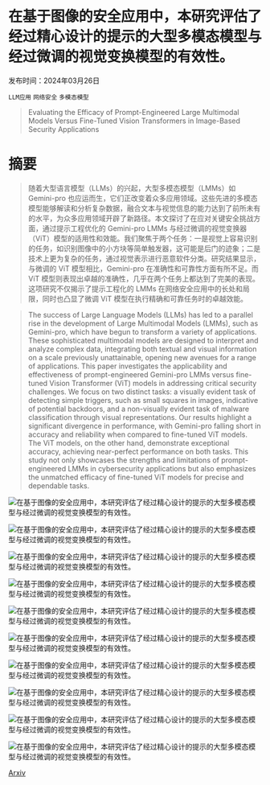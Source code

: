 # 在基于图像的安全应用中，本研究评估了经过精心设计的提示的大型多模态模型与经过微调的视觉变换模型的有效性。

发布时间：2024年03月26日

`LLM应用` `网络安全` `多模态模型`

> Evaluating the Efficacy of Prompt-Engineered Large Multimodal Models Versus Fine-Tuned Vision Transformers in Image-Based Security Applications

# 摘要

> 随着大型语言模型（LLMs）的兴起，大型多模态模型（LMMs）如 Gemini-pro 也应运而生，它们正改变着众多应用领域。这些先进的多模态模型能够解读和分析复杂数据，融合文本与视觉信息的能力达到了前所未有的水平，为众多应用领域开辟了新路径。本文探讨了在应对关键安全挑战方面，通过提示工程优化的 Gemini-pro LMMs 与经过微调的视觉变换器（ViT）模型的适用性和效能。我们聚焦于两个任务：一是视觉上容易识别的任务，如识别图像中的小方块等简单触发器，这可能是后门的迹象；二是技术上更为复杂的任务，通过视觉表示进行恶意软件分类。研究结果显示，与微调的 ViT 模型相比，Gemini-pro 在准确性和可靠性方面有所不足。而 ViT 模型则表现出卓越的准确性，几乎在两个任务上都达到了完美的表现。这项研究不仅揭示了提示工程化的 LMMs 在网络安全应用中的长处和局限，同时也凸显了微调 ViT 模型在执行精确和可靠任务时的卓越效能。

> The success of Large Language Models (LLMs) has led to a parallel rise in the development of Large Multimodal Models (LMMs), such as Gemini-pro, which have begun to transform a variety of applications. These sophisticated multimodal models are designed to interpret and analyze complex data, integrating both textual and visual information on a scale previously unattainable, opening new avenues for a range of applications. This paper investigates the applicability and effectiveness of prompt-engineered Gemini-pro LMMs versus fine-tuned Vision Transformer (ViT) models in addressing critical security challenges. We focus on two distinct tasks: a visually evident task of detecting simple triggers, such as small squares in images, indicative of potential backdoors, and a non-visually evident task of malware classification through visual representations. Our results highlight a significant divergence in performance, with Gemini-pro falling short in accuracy and reliability when compared to fine-tuned ViT models. The ViT models, on the other hand, demonstrate exceptional accuracy, achieving near-perfect performance on both tasks. This study not only showcases the strengths and limitations of prompt-engineered LMMs in cybersecurity applications but also emphasizes the unmatched efficacy of fine-tuned ViT models for precise and dependable tasks.

![在基于图像的安全应用中，本研究评估了经过精心设计的提示的大型多模态模型与经过微调的视觉变换模型的有效性。](../../../paper_images/2403.17787/backdoor.png)

![在基于图像的安全应用中，本研究评估了经过精心设计的提示的大型多模态模型与经过微调的视觉变换模型的有效性。](../../../paper_images/2403.17787/finetuningVit.png)

![在基于图像的安全应用中，本研究评估了经过精心设计的提示的大型多模态模型与经过微调的视觉变换模型的有效性。](../../../paper_images/2403.17787/datasetcreation.png)

![在基于图像的安全应用中，本研究评估了经过精心设计的提示的大型多模态模型与经过微调的视觉变换模型的有效性。](../../../paper_images/2403.17787/promptstrigger.png)

![在基于图像的安全应用中，本研究评估了经过精心设计的提示的大型多模态模型与经过微调的视觉变换模型的有效性。](../../../paper_images/2403.17787/x1.png)

![在基于图像的安全应用中，本研究评估了经过精心设计的提示的大型多模态模型与经过微调的视觉变换模型的有效性。](../../../paper_images/2403.17787/promptsmalware.png)

![在基于图像的安全应用中，本研究评估了经过精心设计的提示的大型多模态模型与经过微调的视觉变换模型的有效性。](../../../paper_images/2403.17787/malwareprompt2.png)

![在基于图像的安全应用中，本研究评估了经过精心设计的提示的大型多模态模型与经过微调的视觉变换模型的有效性。](../../../paper_images/2403.17787/malwareprompt3.png)

![在基于图像的安全应用中，本研究评估了经过精心设计的提示的大型多模态模型与经过微调的视觉变换模型的有效性。](../../../paper_images/2403.17787/vitmalwareclass.jpg)

![在基于图像的安全应用中，本研究评估了经过精心设计的提示的大型多模态模型与经过微调的视觉变换模型的有效性。](../../../paper_images/2403.17787/vitmalwarefamily.jpg)

[Arxiv](https://arxiv.org/abs/2403.17787)
